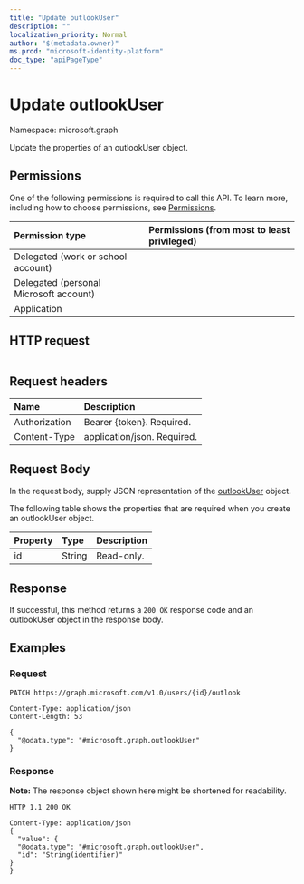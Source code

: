 ```yaml
---
title: "Update outlookUser"
description: ""
localization_priority: Normal
author: "$(metadata.owner)"
ms.prod: "microsoft-identity-platform"
doc_type: "apiPageType"
---
```


# Update outlookUser

Namespace: microsoft.graph

Update the properties of an outlookUser object.

## Permissions

One of the following permissions is required to call this API. To learn more, including how to choose permissions, see [Permissions](/graph/permissions-reference).

| Permission type                        | Permissions (from most to least privileged) |
| :------------------------------------- | :------------------------------------------ |
| Delegated (work or school account)     |                                             |
| Delegated (personal Microsoft account) |                                             |
| Application                            |                                             |

## HTTP request

<!-- {
  "blockType": "ignored"
}
-->

```http

```

## Request headers

| Name          | Description                 |
| :------------ | :-------------------------- |
| Authorization | Bearer {token}. Required.   |
| Content-Type  | application/json. Required. |

## Request Body

In the request body, supply JSON representation of the [outlookUser](../resources/-outlookuser.md) object.

<!-- Actions and Functions -->

<!-- CRUD Methods -->

The following table shows the properties that are required when you create an outlookUser object.

| Property | Type   | Description |
| :------- | :----- | :---------- |
| id       | String | Read-only.  |

## Response

If successful, this method returns a `200 OK` response code and an outlookUser object in the response body.

## Examples

### Request

<!-- {
  "blockType": "request",
  "name": "update_outlookuser"
}
-->

```http
PATCH https://graph.microsoft.com/v1.0/users/{id}/outlook

Content-Type: application/json
Content-Length: 53

{
  "@odata.type": "#microsoft.graph.outlookUser"
}

```

### Response

**Note:** The response object shown here might be shortened for readability.

<!-- {
  "blockType": "response",
  "truncated": true,
  "@odata.type": "Microsoft.OutlookServices.outlookUser"
}
-->

```http
HTTP 1.1 200 OK

Content-Type: application/json
{
  "value": {
  "@odata.type": "#microsoft.graph.outlookUser",
  "id": "String(identifier)"
}
}

```

